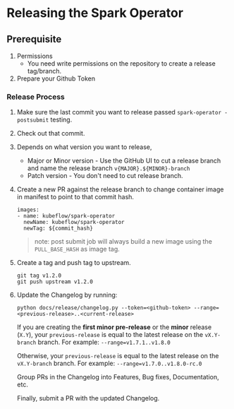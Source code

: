 # Releasing the Spark Operator

## Prerequisite

1. Permissions
   - You need write permissions on the repository to create a release tag/branch.
2. Prepare your Github Token

### Release Process

1. Make sure the last commit you want to release passed `spark-operator -postsubmit` testing.

2. Check out that commit.

3. Depends on what version you want to release,

   - Major or Minor version - Use the GitHub UI to cut a release branch and name the release branch `v{MAJOR}.${MINOR}-branch`
   - Patch version - You don't need to cut release branch.

4. Create a new PR against the release branch to change container image in manifest to point to that commit hash.

   ```
   images:
   - name: kubeflow/spark-operator 
     newName: kubeflow/spark-operator
     newTag: ${commit_hash}
   ```

   > note: post submit job will always build a new image using the `PULL_BASE_HASH` as image tag.

5. Create a tag and push tag to upstream.

   ```
   git tag v1.2.0
   git push upstream v1.2.0
   ```

6. Update the Changelog by running:

   ```
   python docs/release/changelog.py --token=<github-token> --range=<previous-release>..<current-release>
   ```

   If you are creating the **first minor pre-release** or the **minor** release (`X.Y`), your
   `previous-release` is equal to the latest release on the `vX.Y-branch` branch.
   For example: `--range=v1.7.1..v1.8.0`

   Otherwise, your `previous-release` is equal to the latest release on the `vX.Y-branch` branch.
   For example: `--range=v1.7.0..v1.8.0-rc.0`

   Group PRs in the Changelog into Features, Bug fixes, Documentation, etc.

   Finally, submit a PR with the updated Changelog.
